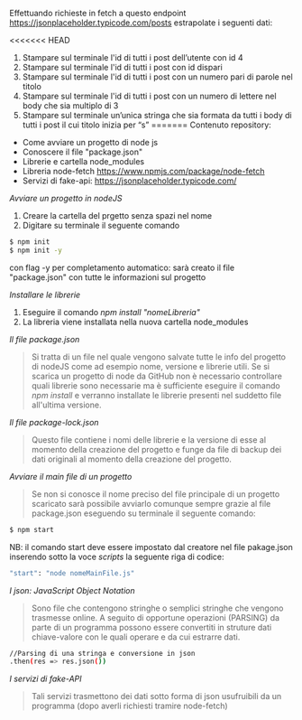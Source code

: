 Effettuando richieste in fetch a questo endpoint https://jsonplaceholder.typicode.com/posts estrapolate i seguenti dati:

<<<<<<< HEAD
1. Stampare sul terminale l'id di tutti i post dell’utente con id 4
2. Stampare sul terminale l'id di tutti i post con id dispari
3. Stampare sul terminale l'id di tutti i post con un numero pari di parole nel titolo
4. Stampare sul terminale l'id di tutti i post con un numero di lettere nel body che sia multiplo di 3
5. Stampare sul terminale un’unica stringa che sia formata da tutti i body di tutti i post il cui titolo inizia per “s”
=======
Contenuto repository:
- Come avviare un progetto di node js
- Conoscere il file "package.json"
- Librerie e cartella node_modules
- Libreria node-fetch https://www.npmjs.com/package/node-fetch
- Servizi di fake-api: https://jsonplaceholder.typicode.com/

*Avviare un progetto in nodeJS*
1. Creare la cartella del prgetto senza spazi nel nome
2. Digitare su terminale il seguente comando
```sh
$ npm init
$ npm init -y
```
con flag -y per completamento automatico: sarà creato il file "package.json" con tutte le informazioni sul progetto

*Installare le librerie*
1. Eseguire il comando _npm install "nomeLibreria"_
2. La libreria viene installata nella nuova cartella node_modules

*Il file package.json*
>Si tratta di un file nel quale vengono salvate tutte le info del progetto di nodeJS come ad esempio nome, versione e librerie utili.
Se si scarica un progetto di node da GitHub non è necessario controllare quali librerie sono necessarie ma è sufficiente eseguire il comando _npm install_ e verranno installate le librerie presenti nel suddetto file all'ultima versione.

*Il file package-lock.json*
>Questo file contiene i nomi delle librerie e la versione di esse al momento della creazione del progetto e funge da file di backup dei dati originali al momento della creazione del progetto.

*Avviare il main file di un progetto*
>Se non si conosce il nome preciso del file principale di un progetto scaricato sarà possibile avviarlo comunque sempre grazie al file package.json eseguendo su terminale il seguente comando:
```sh
$ npm start
```
NB: il comando start deve essere impostato dal creatore nel file pakage.json inserendo sotto la voce _scripts_ la seguente riga di codice:

```sh
"start": "node nomeMainFile.js"
```

*I json: JavaScript Object Notation*
>Sono file che contengono stringhe o semplici stringhe che vengono trasmesse online.
>A seguito di opportune operazioni (PARSING) da parte di un programma possono essere convertiti in struture dati chiave-valore con le quali operare e da cui estrarre dati.
```sh
//Parsing di una stringa e conversione in json
.then(res => res.json())
```

*I servizi di fake-API*
>Tali servizi trasmettono dei dati sotto forma di json usufruibili da un programma (dopo averli richiesti tramire node-fetch)
